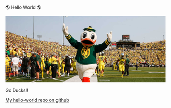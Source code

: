 :earth_americas: Hello World :earth_americas:

![The Duck](images/TheDuck.jpg)
<p>
Go Ducks!!
</p>

[My hello-world repo on github](https://github.com/mpatton96/hello-world)

